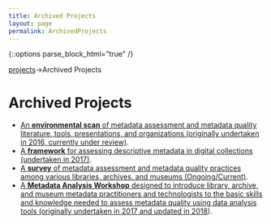 ```yaml
---
title: Archived Projects
layout: page
permalink: ArchivedProjects
---
```

   {::options parse_block_html="true" /}

<a href="/Projects">projects</a>->Archived Projects

<h1 id="top">Archived Projects</h1>


* [An <b>environmental scan</b> of metadata assessment and metadata quality literature, tools, presentations, and organizations (originally undertaken in 2016, currently under review)](/EnvironmentalScan).
* [A <b>framework</b> for assessing descriptive metadata in digital collections (undertaken in 2017)](/Framework).
* [A <b>survey</b> of metadata assessment and metadata quality practices among various libraries, archives, and museums (Ongoing/Current)](/MetadataBenchmarks).
* [A <b>Metadata Analysis Workshop</b> designed to introduce library, archive, and museum metadata practitioners and technologists to the basic skills and knowledge needed to assess metadata quality using data analysis tools (originally undertaken in 2017 and updated in 2018](/MetadataWorkshop)).
